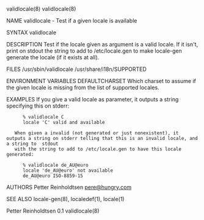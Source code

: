 validlocale(8)																	validlocale(8)

NAME
       validlocale - Test if a given locale is available

SYNTAX
       validlocale <locale>

DESCRIPTION
       Test  if the locale given as argument is a valid locale.	 If it isn't, print on stdout the string to add to /etc/locale.gen to make locale-gen generate
       the locale (if it exists at all).

FILES
       /usr/sbin/validlocale
       /usr/share/i18n/SUPPORTED

ENVIRONMENT VARIABLES
       DEFAULTCHARSET
	      Which charset to assume if the given locale is missing from the list of supported locales.

EXAMPLES
       If you give a valid locale as parameter, it outputs a string specifying this on stderr:

	      % validlocale C
	      locale 'C' valid and available

       When given a invalid (not generated or just nonexistent), it outputs a string on stderr telling that this is an invalid locale, and a string to	stdout
       with the string to add to /etc/locale.gen to have this locale generated:

	      % validlocale de_AU@euro
	      locale 'de_AU@euro' not available
	      de_AU@euro ISO-8859-15

AUTHORS
       Petter Reinholdtsen <pere@hungry.com>

SEE ALSO
       locale-gen(8), localedef(1), locale(1)

Petter Reinholdtsen							      0.1								validlocale(8)
